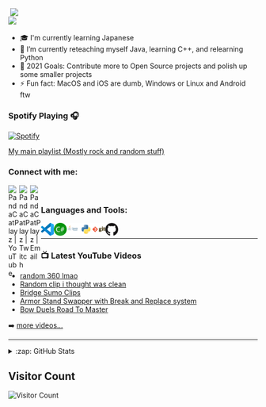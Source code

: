 <img align="right" width="500" src="https://media1.giphy.com/media/13HgwGsXF0aiGY/giphy.gif" />
<br/>
<img src="https://readme-typing-svg.herokuapp.com/?color=016EEA&height=18&width=300&vCenter=true&lines=PandaCatPlayz;MC+Mod+Dev;Unity+Dev;Open+source+enthusiast" />

- 🎓 I'm currently learning Japanese
- 🌱 I’m currently reteaching myself Java, learning C++, and relearning Python
- 🥅 2021 Goals: Contribute more to Open Source projects and polish up some smaller projects
- ⚡ Fun fact: MacOS and iOS are dumb, Windows or Linux and Android ftw

### Spotify Playing 🎧

[![Spotify](https://spotify-player-theta.vercel.app/api/spotify)](https://open.spotify.com/user/pandacatplayz)

[My main playlist (Mostly rock and random stuff)](https://open.spotify.com/playlist/6j58B3aXswXKFbozuLOsCF?si=21d5477a68f045d8)

### Connect with me:

[<img align="left" alt="PandaCatPlayz | YouTube" width="22px" src="https://cdn.jsdelivr.net/npm/simple-icons@v3/icons/youtube.svg" class="filter-red"/>][youtube]
[<img align="left" alt="PandaCatPlayz | Twitch" width="22px" src="https://cdn.jsdelivr.net/npm/simple-icons@v3/icons/twitch.svg" />][twitch]
[<img align="left" alt="PandaCatPlayz | Email" width="22px" src="https://cdn.jsdelivr.net/npm/simple-icons@v3/icons/gmail.svg" />][email]

<br />

### Languages and Tools:

[<img align="left" alt="Visual Studio Code" width="26px" src="https://raw.githubusercontent.com/github/explore/80688e429a7d4ef2fca1e82350fe8e3517d3494d/topics/visual-studio-code/visual-studio-code.png" />][vsc]
[<img align="left" alt="C Sharp" width="26px" src="https://raw.githubusercontent.com/github/explore/80688e429a7d4ef2fca1e82350fe8e3517d3494d/topics/csharp/csharp.png" />][cs]
[<img align="left" alt="Java" width="26px" src="https://raw.githubusercontent.com/github/explore/80688e429a7d4ef2fca1e82350fe8e3517d3494d/topics/java/java.png" />][java]
[<img align="left" alt="Python" width="26px" src="https://raw.githubusercontent.com/github/explore/80688e429a7d4ef2fca1e82350fe8e3517d3494d/topics/python/python.png" />][py]
[<img align="left" alt="Git" width="26px" src="https://raw.githubusercontent.com/github/explore/80688e429a7d4ef2fca1e82350fe8e3517d3494d/topics/git/git.png" />][git]
[<img align="left" alt="GitHub" width="26px" src="https://raw.githubusercontent.com/github/explore/78df643247d429f6cc873026c0622819ad797942/topics/github/github.png" />][github]

<br />

---

### 📺 Latest YouTube Videos

<!-- YOUTUBE:START -->
- [random 360 lmao](https://www.youtube.com/watch?v=3q5SDkMjYu4)
- [Random clip i thought was clean](https://www.youtube.com/watch?v=YaZuKqRYEnk)
- [Bridge Sumo Clips](https://www.youtube.com/watch?v=bdzRhr0dtdE)
- [Armor Stand Swapper with Break and Replace system](https://www.youtube.com/watch?v=UL-SotKg8Uk)
- [Bow Duels Road To Master](https://www.youtube.com/watch?v=-gsdjLxYdho)
<!-- YOUTUBE:END -->

➡️ [more videos...](https://www.youtube.com/channel/UCE1JWJcrbBWv-p3GLlvKvMw)

---

<details>
  <summary>:zap: GitHub Stats</summary>

  <img align="left" alt="PandaCatPlayz's GitHub Stats" src="https://github-readme-stats.vercel.app/api?username=PandaCatPlayz&show_icons=true&hide_border=true" />

</details>

## Visitor Count
![Visitor Count](https://profile-counter.glitch.me/PandaCatPlayz/count.svg)

[twitch]: https://www.twitch.tv/pandacatplayz
[email]: https://mailhide.io/e/9Y5zWYL7
[youtube]: https://www.youtube.com/channel/UCE1JWJcrbBWv-p3GLlvKvMw
[vsc]: https://code.visualstudio.com/
[cs]: https://www.jetbrains.com/rider/promo/?gclid=Cj0KCQjw1a6EBhC0ARIsAOiTkrGsI4brvHFs21MOlTrM5GxzYDdZh48l7H_3G-6M8sTIERNbcuNGtF4aAje0EALw_wcB&gclsrc=aw.ds
[java]: https://www.java.com/en/
[py]: https://www.python.org/
[git]: https://git-scm.com/
[github]: https://github.com/PandaCatPlayz
